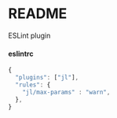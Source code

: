 # README #
ESLint plugin

#### eslintrc
```js
{
  "plugins": ["jl"],
  "rules": {
    "jl/max-params" : "warn",
  },
}
```